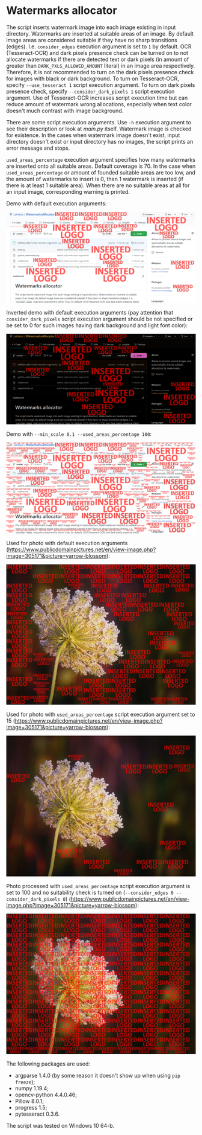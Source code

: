 # Watermarks allocator

The script inserts watermark image into each image existing in input directory. Watermarks are inserted at suitable areas of an image. By default image areas are considered suitable if they have no sharp transitions (edges). I.e. `consider_edges` execution argument is set to `1` by default. OCR (Tesseract-OCR) and dark pixels presence check can be turned on to not allocate watermarks if there are detected text or dark pixels (in amount of greater than `DARK_PXLS_ALLOWED_AMOUNT` literal) in an image area respectively. Therefore, it is not recommended to turn on the dark pixels presence check for images with black or dark background. To turn on Tesseract-OCR, specify `--use_tesseract 1` script execution argument. To turn on dark pixels presence check, specify `--consider_dark_pixels 1` script execution argument. Use of Tesseract-OCR increases script execution time but can reduce amount of watermark wrong allocations, especially when text color doesn't much contrast with image background.

There are some script execution arguments. Use `-h` execution argument to see their description or look at _main.py_ itself. Watermark image is checked for existence. In the cases when watermark image doesn't exist, input directory doesn't exist or input directory has no images, the script prints an error message and stops.

`used_areas_percentage` execution argument specifies how many watermarks are inserted onto all suitable areas. Default coverage is 70. In the case when `used_areas_percentage` or amount of founded suitable areas are too low, and the amount of watermarks to insert is 0, then 1 watermark is inserted (if there is at least 1 suitable area). When there are no suitable areas at all for an input image, corresponding warning is printed.

Demo with default execution arguments:

![Demo with default execution arguments](<https://github.com/LaHesis/WatermarksAllocator/raw/master/demo/default parameters demo.png>)

Inverted demo with default execution arguments (pay attention that `consider_dark_pixels` script execution argument should be not specified or be set to 0 for such images having dark background and light font color):

![Demo with default execution arguments](<https://github.com/LaHesis/WatermarksAllocator/raw/master/demo/demo with inverted colors and default parameters.png>)

Demo with `--min_scale 0.1 --used_areas_percentage 100`:

![Demo with default execution arguments](<https://github.com/LaHesis/WatermarksAllocator/raw/master/demo/demo with -ms 0.1 -uap 100.png>)

Used for photo with default execution arguments (https://www.publicdomainpictures.net/en/view-image.php?image=305171&picture=yarrow-blossom):

![Demo with default execution arguments](<https://github.com/LaHesis/WatermarksAllocator/raw/master/demo/schafgarbe-blute default parameters demo.jpg>)

Used for photo with `used_areas_percentage` script execution argument set to 15 (https://www.publicdomainpictures.net/en/view-image.php?image=305171&picture=yarrow-blossom):

![Demo with default execution arguments](<https://github.com/LaHesis/WatermarksAllocator/raw/master/demo/schafgarbe-blute used_areas_percentage is 15.jpg>)

Photo processed with `used_areas_percentage` script execution argument is set to 100 and no suitability check is turned on (`--consider_edges 0 --consider_dark_pixels 0`) (https://www.publicdomainpictures.net/en/view-image.php?image=305171&picture=yarrow-blossom):

![Demo with default execution arguments](<https://github.com/LaHesis/WatermarksAllocator/raw/master/demo/schafgarbe-blute used_areas_percentage is 100 and no suitability check used.jpg>)

The following packages are used:
- argparse 1.4.0 (by some reason it doesn't show up when using `pip freeze`);
- numpy 1.19.4;
- opencv-python 4.4.0.46;
- Pillow 8.0.1;
- progress 1.5;
- pytesseract 0.3.6.

The script was tested on Windows 10 64-b.
